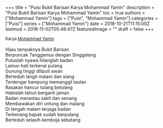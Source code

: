 +++
title = "Puisi Bukit Barisan Karya Mohammad Yamin"
description = "Puisi Bukit Barisan Karya Mohammad Yamin"
toc = true
authors = ["Mohammad Yamin"]
tags = ["Puisi", "Mohammad Yamin"]
categories = ["Puisi"]
series = ["Mohammad Yamin"]
date = 2018-10-21T11:15:00Z
lastmod = 2018-11-02T05:48:47Z
featuredImage = ""
draft = false
+++

<div style="text-align: justify;">
<div style="font-size: small;">Karya <a href="/authors/mohammad-yamin/" target="_blank">Mohammad Yamin</a></div><br />
Hijau tampaknya Bukit Barisan<br />Berpuncak Tanggamus dengan Singgalang<br />Putuslah nyawa hilanglah badan<br />Lamun hati terkenal pulang<br />Gunung tinggi diliputi awan<br />Berteduh langit malam dan siang<br />Terdengar kampung memanggil taulan<br />Rasakan hancur tulang belulang<br />Habislah tahun berganti jaman<br />Badan merantau sakit dan senang<br />Membawakan diri untung dan malang<br />Di tengah malam terjaga badan<br />Terkenang bapak sudah berpulang<br />Berteduh selasih kemboja sebatang</div>
